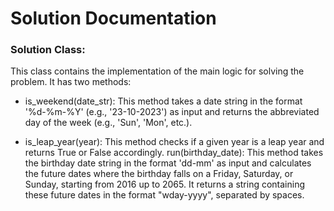 # Solution Documentation

### Solution Class: 
This class contains the implementation of the main logic for solving the problem. It has two methods:

- is_weekend(date_str): This method takes a date string in the format '%d-%m-%Y' (e.g., '23-10-2023') as input and returns the abbreviated day of the week (e.g., 'Sun', 'Mon', etc.).

- is_leap_year(year): This method checks if a given year is a leap year and returns True or False accordingly.
run(birthday_date): This method takes the birthday date string in the format 'dd-mm' as input and calculates the future dates where the birthday falls on a Friday, Saturday, or Sunday, starting from 2016 up to 2065. It returns a string containing these future dates in the format "wday-yyyy", separated by spaces.